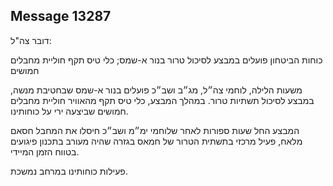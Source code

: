## Message 13287

דובר צה"ל:

כוחות הביטחון פועלים במבצע לסיכול טרור בנור א-שמס; כלי טיס תקף חוליית מחבלים חמושים

משעות הלילה, לוחמי צה״ל, מג״ב ושב״כ פועלים בנור א-שמס שבחטיבת מנשה, במבצע לסיכול תשתיות טרור. 
במהלך המבצע, כלי טיס תקף מהאוויר חוליית מחבלים חמושים שביצעה ירי על כוחותינו. 

המבצע החל שעות ספורות לאחר שלוחמי ימ״מ ושב״כ חיסלו את המחבל חסאם מלאח, פעיל מרכזי בתשתית הטרור של חמאס בגזרה שהיה מעורב בתכנון פיגועים בטווח הזמן המיידי.

פעילות כוחותינו במרחב נמשכת.

